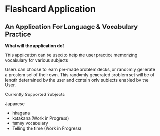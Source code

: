 # Flashcard Application

## An Application For Language & Vocabulary Practice

**What will the application do?**

This application can be used to help the user practice memorizing vocabulary for various subjects

Users can choose to learn pre-made problem decks, or randomly
generate a problem set of their own. This randomly generated problem set will be 
of length determined by the user and contain only subjects enabled by the User. 

Currently Supported Subjects:

Japanese
- hiragana 
- katakana (Work in Progress)
- family vocabulary
- Telling the time (Work in Progress)


